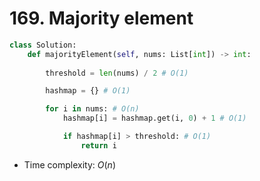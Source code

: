 # 169. Majority element

```python
class Solution:
    def majorityElement(self, nums: List[int]) -> int:
        
        threshold = len(nums) / 2 # O(1)

        hashmap = {} # O(1)

        for i in nums: # O(n)
            hashmap[i] = hashmap.get(i, 0) + 1 # O(1)

            if hashmap[i] > threshold: # O(1)
                return i
```
- Time complexity: $O(n)$
